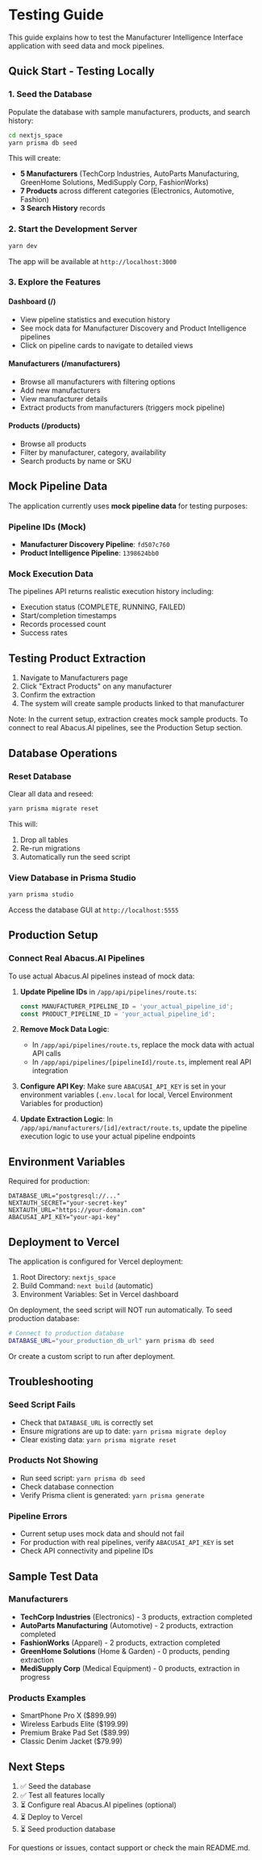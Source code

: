 # Testing Guide

This guide explains how to test the Manufacturer Intelligence Interface application with seed data and mock pipelines.

## Quick Start - Testing Locally

### 1. Seed the Database

Populate the database with sample manufacturers, products, and search history:

```bash
cd nextjs_space
yarn prisma db seed
```

This will create:
- **5 Manufacturers** (TechCorp Industries, AutoParts Manufacturing, GreenHome Solutions, MediSupply Corp, FashionWorks)
- **7 Products** across different categories (Electronics, Automotive, Fashion)
- **3 Search History** records

### 2. Start the Development Server

```bash
yarn dev
```

The app will be available at `http://localhost:3000`

### 3. Explore the Features

#### Dashboard (/)
- View pipeline statistics and execution history
- See mock data for Manufacturer Discovery and Product Intelligence pipelines
- Click on pipeline cards to navigate to detailed views

#### Manufacturers (/manufacturers)
- Browse all manufacturers with filtering options
- Add new manufacturers
- View manufacturer details
- Extract products from manufacturers (triggers mock pipeline)

#### Products (/products)
- Browse all products
- Filter by manufacturer, category, availability
- Search products by name or SKU

## Mock Pipeline Data

The application currently uses **mock pipeline data** for testing purposes:

### Pipeline IDs (Mock)
- **Manufacturer Discovery Pipeline**: `fd507c760`
- **Product Intelligence Pipeline**: `1398624bb0`

### Mock Execution Data
The pipelines API returns realistic execution history including:
- Execution status (COMPLETE, RUNNING, FAILED)
- Start/completion timestamps
- Records processed count
- Success rates

## Testing Product Extraction

1. Navigate to Manufacturers page
2. Click "Extract Products" on any manufacturer
3. Confirm the extraction
4. The system will create sample products linked to that manufacturer

Note: In the current setup, extraction creates mock sample products. To connect to real Abacus.AI pipelines, see the Production Setup section.

## Database Operations

### Reset Database
Clear all data and reseed:

```bash
yarn prisma migrate reset
```

This will:
1. Drop all tables
2. Re-run migrations
3. Automatically run the seed script

### View Database in Prisma Studio

```bash
yarn prisma studio
```

Access the database GUI at `http://localhost:5555`

## Production Setup

### Connect Real Abacus.AI Pipelines

To use actual Abacus.AI pipelines instead of mock data:

1. **Update Pipeline IDs** in `/app/api/pipelines/route.ts`:
   ```typescript
   const MANUFACTURER_PIPELINE_ID = 'your_actual_pipeline_id';
   const PRODUCT_PIPELINE_ID = 'your_actual_pipeline_id';
   ```

2. **Remove Mock Data Logic**:
   - In `/app/api/pipelines/route.ts`, replace the mock data with actual API calls
   - In `/app/api/pipelines/[pipelineId]/route.ts`, implement real API integration

3. **Configure API Key**:
   Make sure `ABACUSAI_API_KEY` is set in your environment variables (`.env.local` for local, Vercel Environment Variables for production)

4. **Update Extraction Logic**:
   In `/app/api/manufacturers/[id]/extract/route.ts`, update the pipeline execution logic to use your actual pipeline endpoints

## Environment Variables

Required for production:

```env
DATABASE_URL="postgresql://..."
NEXTAUTH_SECRET="your-secret-key"
NEXTAUTH_URL="https://your-domain.com"
ABACUSAI_API_KEY="your-api-key"
```

## Deployment to Vercel

The application is configured for Vercel deployment:

1. Root Directory: `nextjs_space`
2. Build Command: `next build` (automatic)
3. Environment Variables: Set in Vercel dashboard

On deployment, the seed script will NOT run automatically. To seed production database:

```bash
# Connect to production database
DATABASE_URL="your_production_db_url" yarn prisma db seed
```

Or create a custom script to run after deployment.

## Troubleshooting

### Seed Script Fails
- Check that `DATABASE_URL` is correctly set
- Ensure migrations are up to date: `yarn prisma migrate deploy`
- Clear existing data: `yarn prisma migrate reset`

### Products Not Showing
- Run seed script: `yarn prisma db seed`
- Check database connection
- Verify Prisma client is generated: `yarn prisma generate`

### Pipeline Errors
- Current setup uses mock data and should not fail
- For production with real pipelines, verify `ABACUSAI_API_KEY` is set
- Check API connectivity and pipeline IDs

## Sample Test Data

### Manufacturers
- **TechCorp Industries** (Electronics) - 3 products, extraction completed
- **AutoParts Manufacturing** (Automotive) - 2 products, extraction completed  
- **FashionWorks** (Apparel) - 2 products, extraction completed
- **GreenHome Solutions** (Home & Garden) - 0 products, pending extraction
- **MediSupply Corp** (Medical Equipment) - 0 products, extraction in progress

### Products Examples
- SmartPhone Pro X ($899.99)
- Wireless Earbuds Elite ($199.99)
- Premium Brake Pad Set ($89.99)
- Classic Denim Jacket ($79.99)

## Next Steps

1. ✅ Seed the database
2. ✅ Test all features locally
3. ⏳ Configure real Abacus.AI pipelines (optional)
4. ⏳ Deploy to Vercel
5. ⏳ Seed production database

For questions or issues, contact support or check the main README.md.
